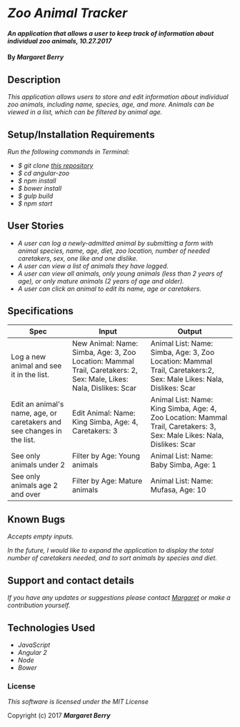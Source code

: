 # _Zoo Animal Tracker_

#### _An application that allows a user to keep track of information about individual zoo animals, 10.27.2017_

#### By _**Margaret Berry**_

## Description
_This application allows users to store and edit information about individual zoo animals, including name, species, age, and more.  Animals can be viewed in a list, which can be filtered by animal age._

## Setup/Installation Requirements
_Run the following commands in Terminal:_

* _$ git clone [this repository](https://github.com/codemargaret/angular-zoo.git)_
* _$ cd angular-zoo_
* _$ npm install_
* _$ bower install_
* _$ gulp build_
* _$ npm start_

## User Stories
* _A user can log a newly-admitted animal by submitting a form with animal species, name, age, diet, zoo location, number of needed caretakers, sex, one like and one dislike._
* _A user can view a list of animals they have logged._
* _A user can view all animals, only young animals (less than 2 years of age), or only mature animals (2 years of age and older)._
* _A user can click an animal to edit its name, age or caretakers._

## Specifications
| Spec                                                | Input       | Output           |
|-----------------------------------------------------|-------------|------------------|
| Log a new animal and see it in the list. | New Animal: Name: Simba, Age: 3, Zoo Location: Mammal Trail, Caretakers: 2, Sex: Male, Likes: Nala, Dislikes: Scar | Animal List: Name: Simba, Age: 3, Zoo Location: Mammal Trail, Caretakers:2, Sex: Male Likes: Nala, Dislikes: Scar |
| Edit an animal's name, age, or caretakers and see changes in the list. | Edit Animal: Name: King Simba, Age: 4, Caretakers: 3| Animal List: Name: King Simba, Age: 4, Zoo Location: Mammal Trail, Caretakers: 3, Sex: Male Likes: Nala, Dislikes: Scar |
| See only animals under 2 | Filter by Age: Young animals | Animal List: Name: Baby Simba, Age: 1 |
| See only animals age 2 and over | Filter by Age: Mature animals | Animal List: Name: Mufasa, Age: 10 |

## Known Bugs
_Accepts empty inputs._

_In the future, I would like to expand the application to display the total number of caretakers needed, and to sort animals by species and diet._

## Support and contact details
_If you have any updates or suggestions please contact [Margaret](codeberry1@gmail.com) or make a contribution yourself._

## Technologies Used
* _JavaScript_
* _Angular 2_
* _Node_
* _Bower_

### License
*This software is licensed under the MIT License*

Copyright (c) 2017 **_Margaret Berry_**
